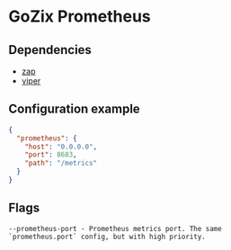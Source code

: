 # GoZix Prometheus

## Dependencies

* [zap](https://github.com/gozix/zap)
* [viper](https://github.com/gozix/viper)

## Configuration example

```json
{
  "prometheus": {
    "host": "0.0.0.0",
    "port": 8683,
    "path": "/metrics"
  }
}
```

## Flags

```
--prometheus-port - Prometheus metrics port. The same `prometheus.port` config, but with high priority.
```
